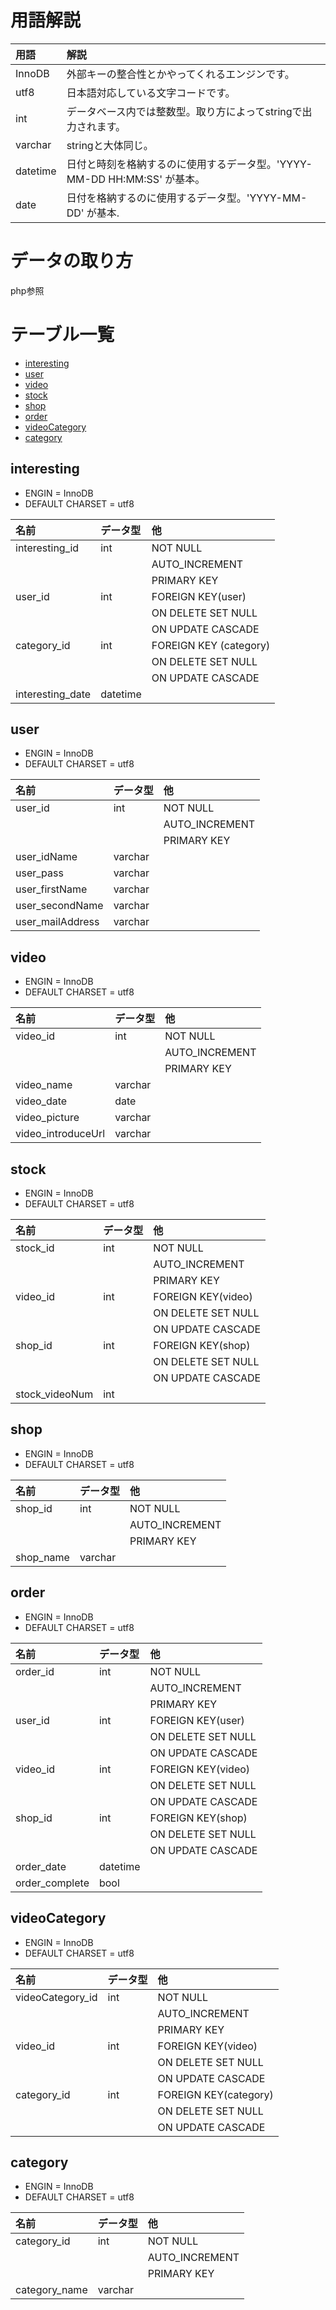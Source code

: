 # 用語解説
|用語           |解説|
|:--            |:--|
|InnoDB         |外部キーの整合性とかやってくれるエンジンです。                  |
|utf8           |日本語対応している文字コードです。                             |
|int            |データベース内では整数型。取り方によってstringで出力されます。   |
|varchar        |stringと大体同じ。                                           |
|datetime       |日付と時刻を格納するのに使用するデータ型。'YYYY-MM-DD HH:MM:SS' が基本。|
|date           | 日付を格納するのに使用するデータ型。'YYYY-MM-DD' が基本.       |


# データの取り方
php参照

# テーブル一覧
* [interesting](#interesting)
* [user](#user)
* [video](#video)
* [stock](#stock)
* [shop](#shop)
* [order](#order)
* [videoCategory](#videoCategory)
* [category](#category)

## interesting
* ENGIN = InnoDB
* DEFAULT CHARSET = utf8

|名前               |データ型       |他|
|:--                |:--            |:--                    |
|interesting_id     |int            |NOT NULL               |
|                   |               |AUTO_INCREMENT         |
|                   |               |PRIMARY KEY            |
|user_id            |int            |FOREIGN KEY(user)      |
|                   |               |ON DELETE SET NULL     | 
|                   |               |ON UPDATE CASCADE      |
|category_id        |int            |FOREIGN KEY (category) |
|                   |               |ON DELETE SET NULL     |
|                   |               |ON UPDATE CASCADE      |
|interesting_date   |datetime       |                       |

## user
* ENGIN = InnoDB
* DEFAULT CHARSET = utf8

|名前               |データ型       |他|
|:--                |:--            |:--                    |
|user_id            |int            |NOT NULL               |
|                   |               |AUTO_INCREMENT         |
|                   |               |PRIMARY KEY            |
|user_idName        |varchar        |                       |
|user_pass          |varchar        |                       |
|user_firstName     |varchar        |                       |
|user_secondName    |varchar        |                       |
|user_mailAddress   |varchar        |                       |

## video
* ENGIN = InnoDB
* DEFAULT CHARSET = utf8

|名前               |データ型       |他|
|:--                |:--            |:--                    |
|video_id           |int            |NOT NULL               |
|                   |               |AUTO_INCREMENT         |
|                   |               |PRIMARY KEY            |
|video_name         |varchar        |                       |
|video_date         |date           |                       |
|video_picture      |varchar        |                       |
|video_introduceUrl |varchar        |                       |

## stock
* ENGIN = InnoDB
* DEFAULT CHARSET = utf8

|名前               |データ型       |他|
|:--                |:--            |:--                    |
|stock_id           |int            |NOT NULL               |
|                   |               |AUTO_INCREMENT         |
|                   |               |PRIMARY KEY            |
|video_id           |int            |FOREIGN KEY(video)     |
|                   |               |ON DELETE SET NULL     | 
|                   |               |ON UPDATE CASCADE      |
|shop_id            |int            |FOREIGN KEY(shop)      |
|                   |               |ON DELETE SET NULL     | 
|                   |               |ON UPDATE CASCADE      |
|stock_videoNum     |int            |                       |

## shop
* ENGIN = InnoDB
* DEFAULT CHARSET = utf8

|名前               |データ型       |他|
|:--                |:--            |:--                    |
|shop_id            |int            |NOT NULL               |
|                   |               |AUTO_INCREMENT         |
|                   |               |PRIMARY KEY            |
|shop_name          |varchar        |                       |

## order
* ENGIN = InnoDB
* DEFAULT CHARSET = utf8

|名前               |データ型       |他|
|:--                |:--            |:--                    |
|order_id           |int            |NOT NULL               |
|                   |               |AUTO_INCREMENT         |
|                   |               |PRIMARY KEY            |
|user_id            |int            |FOREIGN KEY(user)      |
|                   |               |ON DELETE SET NULL     | 
|                   |               |ON UPDATE CASCADE      |
|video_id           |int            |FOREIGN KEY(video)     |
|                   |               |ON DELETE SET NULL     | 
|                   |               |ON UPDATE CASCADE      |
|shop_id            |int            |FOREIGN KEY(shop)      |
|                   |               |ON DELETE SET NULL     | 
|                   |               |ON UPDATE CASCADE      |
|order_date         |datetime       |                       |
|order_complete     |bool           |                       |

## videoCategory
* ENGIN = InnoDB
* DEFAULT CHARSET = utf8

|名前               |データ型       |他|
|:--                |:--            |:--                    |
|videoCategory_id   |int            |NOT NULL               |
|                   |               |AUTO_INCREMENT         |
|                   |               |PRIMARY KEY            |
|video_id           |int            |FOREIGN KEY(video)     |
|                   |               |ON DELETE SET NULL     | 
|                   |               |ON UPDATE CASCADE      |
|category_id        |int            |FOREIGN KEY(category)  |
|                   |               |ON DELETE SET NULL     | 
|                   |               |ON UPDATE CASCADE      |

## category
* ENGIN = InnoDB
* DEFAULT CHARSET = utf8

|名前               |データ型       |他|
|:--                |:--            |:--                    |
|category_id        |int            |NOT NULL               |
|                   |               |AUTO_INCREMENT         |
|                   |               |PRIMARY KEY            |
|category_name      |varchar        |                       |


